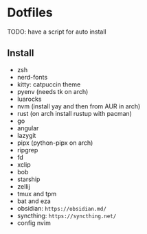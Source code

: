 # Dotfiles

TODO: have a script for auto install

## Install

- zsh
- nerd-fonts
- kitty: catpuccin theme
- pyenv (needs tk on arch)
- luarocks
- nvm (install yay and then from AUR in arch)
- rust (on arch install rustup with pacman)
- go
- angular
- lazygit
- pipx (python-pipx on arch)
- ripgrep
- fd
- xclip
- bob
- starship
- zellij
- tmux and tpm
- bat and eza
- obsidian: `https://obsidian.md/`
- syncthing: `https://syncthing.net/`
- config nvim
